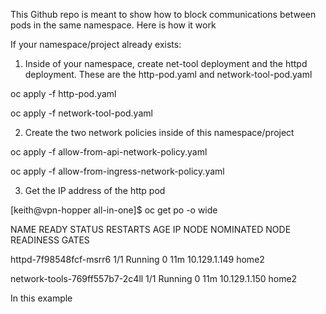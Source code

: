 This Github repo is meant to show how to block communications between pods in the same namespace.  Here is how it work

If your namespace/project already exists:

1.  Inside of your namespace, create net-tool deployment and the httpd deployment.  These are the http-pod.yaml and network-tool-pod.yaml

oc apply -f http-pod.yaml

oc apply -f network-tool-pod.yaml

2.  Create the two network policies inside of this namespace/project

oc apply -f allow-from-api-network-policy.yaml

oc apply -f allow-from-ingress-network-policy.yaml

3.  Get the IP address of the http pod

[keith@vpn-hopper all-in-one]$ oc get po -o wide

NAME                             READY   STATUS    RESTARTS   AGE   IP             NODE    NOMINATED NODE   READINESS GATES

httpd-7f98548fcf-msrr6           1/1     Running   0          11m   10.129.1.149   home2   <none>           <none>

network-tools-769ff557b7-2c4ll   1/1     Running   0          11m   10.129.1.150   home2   <none>           <none>

In this example


